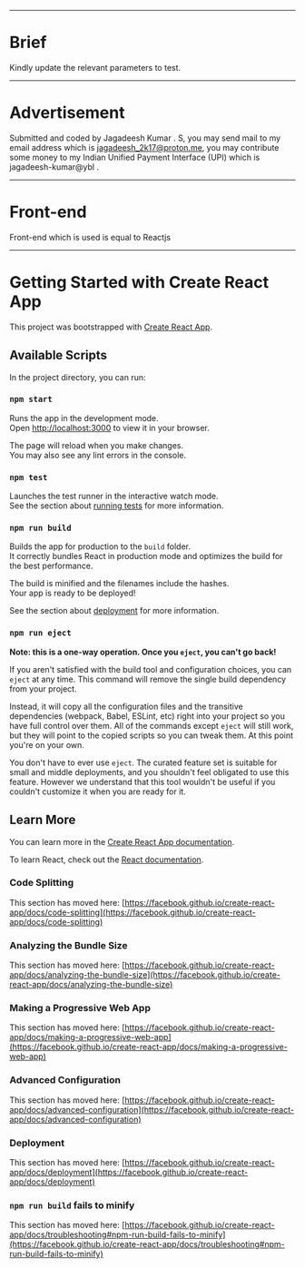 <hr/>

<!-- # Task

Task - Registration,Login and CRUD Action using MERN stack Frontend
<hr/> -->

# Brief

Kindly update the relevant parameters to test.

<hr/>

# Advertisement

Submitted and coded by Jagadeesh Kumar . S, you may send mail to my email address which is jagadeesh_2k17@proton.me, you may contribute some money to my Indian Unified Payment Interface (UPI) which is jagadeesh-kumar@ybl .

<hr/>

# Front-end

Front-end which is used is equal to Reactjs

<hr/>

<!-- # Front-end Source code

Front-end Source code's link is equal to https://github.com/Jagadeesh-Kumar-Initial-Is-S/Registration-Login-and-CRUD-Action-using-MERN-stack-frontend .

<hr/> -->

<!-- # Front-end Deployed URL

Back-end Deployed URL's link is equal to https://bulk-email-tool-f-e.vercel.app/ .

<hr/> -->

<!-- # Screenshots -->

<!-- ## Dashboard

![Screenshot from 2023-02-28 17-55-24-1](https://user-images.githubusercontent.com/115778774/221854829-c2297b4e-018f-4cc8-bc4e-e37d9b894b87.png)

## Proof 001

![Screenshot from 2023-02-28 18-04-31](https://user-images.githubusercontent.com/115778774/221855970-8432b598-0de1-45ed-a9c2-c080db4f3462.png)

## Proof 002

![Screenshot from 2023-02-28 18-07-53](https://user-images.githubusercontent.com/115778774/221856511-0939cb47-be5d-49d4-b93b-82ffb4c76b5a.png)

## Proof 003

![Screenshot from 2023-02-28 18-10-38](https://user-images.githubusercontent.com/115778774/221857005-e74f9d1c-9b2e-499e-8aec-ced4c314f750.png)
  
<hr/> -->

<!-- # Back-end

Back-end which is used is equal to Nodejs

<hr/>

# Database

Database which is used is equal to MongoDB

<hr/>

# Back-end Source code

Back-end Source code's link is equal to https://github.com/Jagadeesh-Kumar-Initial-Is-S/Registration-Login-and-CRUD-Action-using-MERN-stack-backend .

<hr/>

# Back-end Deployed URL

Back-end Deployed URL's link is equal to https://registration-login-and-crud-action-using-mern-stack-backend.vercel.app/ .

<hr/> -->

# Getting Started with Create React App

This project was bootstrapped with [Create React App](https://github.com/facebook/create-react-app).

## Available Scripts

In the project directory, you can run:

### `npm start`

Runs the app in the development mode.\
Open [http://localhost:3000](http://localhost:3000) to view it in your browser.

The page will reload when you make changes.\
You may also see any lint errors in the console.

### `npm test`

Launches the test runner in the interactive watch mode.\
See the section about [running tests](https://facebook.github.io/create-react-app/docs/running-tests) for more information.

### `npm run build`

Builds the app for production to the `build` folder.\
It correctly bundles React in production mode and optimizes the build for the best performance.

The build is minified and the filenames include the hashes.\
Your app is ready to be deployed!

See the section about [deployment](https://facebook.github.io/create-react-app/docs/deployment) for more information.

### `npm run eject`

**Note: this is a one-way operation. Once you `eject`, you can't go back!**

If you aren't satisfied with the build tool and configuration choices, you can `eject` at any time. This command will remove the single build dependency from your project.

Instead, it will copy all the configuration files and the transitive dependencies (webpack, Babel, ESLint, etc) right into your project so you have full control over them. All of the commands except `eject` will still work, but they will point to the copied scripts so you can tweak them. At this point you're on your own.

You don't have to ever use `eject`. The curated feature set is suitable for small and middle deployments, and you shouldn't feel obligated to use this feature. However we understand that this tool wouldn't be useful if you couldn't customize it when you are ready for it.

## Learn More

You can learn more in the [Create React App documentation](https://facebook.github.io/create-react-app/docs/getting-started).

To learn React, check out the [React documentation](https://reactjs.org/).

### Code Splitting

This section has moved here: [https://facebook.github.io/create-react-app/docs/code-splitting](https://facebook.github.io/create-react-app/docs/code-splitting)

### Analyzing the Bundle Size

This section has moved here: [https://facebook.github.io/create-react-app/docs/analyzing-the-bundle-size](https://facebook.github.io/create-react-app/docs/analyzing-the-bundle-size)

### Making a Progressive Web App

This section has moved here: [https://facebook.github.io/create-react-app/docs/making-a-progressive-web-app](https://facebook.github.io/create-react-app/docs/making-a-progressive-web-app)

### Advanced Configuration

This section has moved here: [https://facebook.github.io/create-react-app/docs/advanced-configuration](https://facebook.github.io/create-react-app/docs/advanced-configuration)

### Deployment

This section has moved here: [https://facebook.github.io/create-react-app/docs/deployment](https://facebook.github.io/create-react-app/docs/deployment)

### `npm run build` fails to minify

This section has moved here: [https://facebook.github.io/create-react-app/docs/troubleshooting#npm-run-build-fails-to-minify](https://facebook.github.io/create-react-app/docs/troubleshooting#npm-run-build-fails-to-minify)
